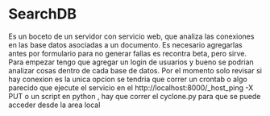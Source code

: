 # SearchDB
Es un boceto de un servidor con servicio web, que analiza 
las conexiones en las base datos asociadas a un documento. Es necesario agregarlas
antes por formulario para no generar fallas es recontra beta, pero sirve. Para empezar
tengo que agregar un login de usuarios y  bueno se podrian analizar cosas dentro
de cada base de datos. Por el momento solo revisar si hay conexion es la unica opcion
se tendria que correr un crontab o algo parecido que ejecute el servicio en el 
http://localhost:8000/_host_ping -X PUT o un script en python , 
hay que correr el cyclone.py para que se puede acceder desde la area local 
